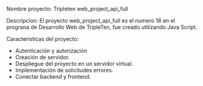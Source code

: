 Nombre proyecto: Tripleten web_project_api_full

Descripcion: El proyecto web_project_api_full es el numero 18 en el prograna de Desarrollo Web de TripleTen, fue creado utilizando Java Script.

Caracteristicas del proyecto:

- Autenticación y autorización 
- Creación de servidor.
- Despliegue del proyecto en un servidor virtual.
- Implementación de solicitudes errores.
- Conectar backend y frontend.



